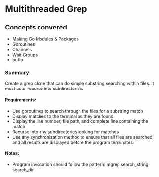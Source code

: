 # Multithreaded Grep

## Concepts convered 
- Making Go Modules & Packages
- Goroutines
- Channels
- Wait Groups
- bufio

### Summary:
Create a grep clone that can do simple substring searching within files. It must auto-recurse into subdirectories.

#### Requirements:
* Use goroutines to search through the files for a substring match
* Display matches to the terminal as they are found
* Display the line number, file path, and complete line containing the match
* Recurse into any subdirectories looking for matches
* Use any synchronization method to ensure that all files are searched, and all results are displayed before the program terminates.

#### Notes:
* Program invocation should follow the pattern:
mgrep search_string search_dir